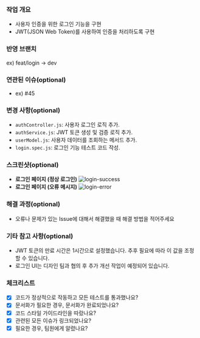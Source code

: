 ### 작업 개요
- 사용자 인증을 위한 로그인 기능을 구현
- JWT(JSON Web Token)를 사용하여 인증을 처리하도록 구현

### 반영 브랜치
ex) feat/login -> dev

### 연관된 이슈(optional)
- ex) #45

### 변경 사항(optional)
- `authController.js`: 사용자 로그인 로직 추가.
- `authService.js`: JWT 토큰 생성 및 검증 로직 추가.
- `userModel.js`: 사용자 데이터를 조회하는 메서드 추가.
- `login.spec.js`: 로그인 기능 테스트 코드 작성.

### 스크린샷(optional)
- **로그인 페이지 (정상 로그인)**
  ![login-success](https://example.com/login-success.png)
- **로그인 페이지 (오류 메시지)**
  ![login-error](https://example.com/login-error.png)

### 해결 과정(optional)
- 오류나 문제가 있는 Issue에 대해서 해결했을 때 해결 방법을 적어주세요

### 기타 참고 사항(optional)
- JWT 토큰의 만료 시간은 1시간으로 설정했습니다. 추후 필요에 따라 이 값을 조정할 수 있습니다.
- 로그인 UI는 디자인 팀과 협의 후 추가 개선 작업이 예정되어 있습니다.

### 체크리스트
- [x] 코드가 정상적으로 작동하고 모든 테스트를 통과했나요?
- [x] 문서화가 필요한 경우, 문서화가 완료되었나요?
- [x] 코드 스타일 가이드라인을 따랐나요?
- [x] 관련된 모든 이슈가 링크되었나요?
- [x] 필요한 경우, 팀원에게 알렸나요?
